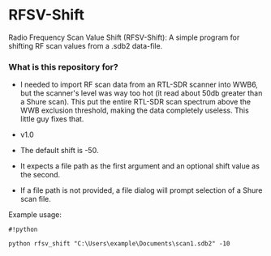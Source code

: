 # RFSV-Shift #

Radio Frequency Scan Value Shift (RFSV-Shift): A simple program for shifting RF scan values from a .sdb2 data-file.

### What is this repository for? ###

* I needed to import RF scan data from an RTL-SDR scanner into WWB6, but the scanner's level was way too hot (it read about 50db greater than a Shure scan). This put the entire RTL-SDR scan spectrum above the WWB exclusion threshold, making the data completely useless. This little guy fixes that. 
* v1.0

* The default shift is -50.
* It expects a file path as the first argument and an optional shift value as the second.
* If a file path is not provided, a file dialog will prompt selection of a Shure scan file.

Example usage: 
```
#!python

python rfsv_shift "C:\Users\example\Documents\scan1.sdb2" -10
```